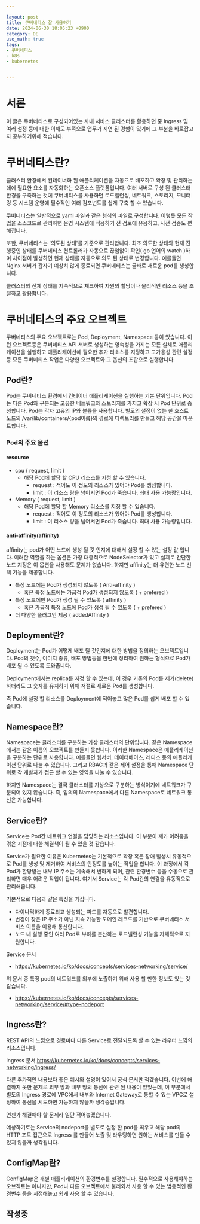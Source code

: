```yaml
---

layout: post
title: 쿠버네티스 잘 사용하기
date: 2024-06-30 18:05:23 +0900
category: DE
use_math: true
tags:
- 쿠버네티스
- k8s
- kubernetes


---
```


# 서론

이 글은 쿠버네티스로 구성되어있는 사내 서비스 클러스터를 활용하던 중 Ingress 및 여러 설정 등에 대한 이해도 부족으로 업무가 지연 된 경험이 있기에 그 부분을 바로잡고자 공부하기위해 적습니다.

# 쿠버네티스란?

클러스터 환경에서 컨테이너화 된 애플리케이션을 자동으로 배포하고 확장 및 관리하는데에 필요한 요소를 자동화하는 오픈소스 플랫폼입니다. 여러 서버로 구성 된 클러스터 환경을 구축하는 것에 쿠버네티스를 사용하면 로드밸런싱, 네트워크, 스토리지, 모니터링 등 시스템 운영에 필수적인 여러 컴포넌트를 쉽게 구축 할 수 있습니다.

쿠버네티스는 일반적으로 yaml 파일과 같은 형식의 파일로 구성합니다. 이렇듯 모든 작업을 소스코드로 관리하면 운영 시스템에 적용하기 전 검토에 유용하고, 사전 검증도 편해집니다.

또한, 쿠버네티스는 '의도된 상태'를 기준으로 관리합니다. 최초 의도한 상태와 현재 진행중인 상태를 쿠버네티스 컨트롤러가 자동으로 끊임없이 확인( go 언어의 watch )하며 차이점이 발생하면 현재 상태를 자동으로 의도 된 상태로 변경합니다. 예를들면 Nginx 서버가 갑자기 예상치 않게 종료되면 쿠버네티스는 곧바로 새로운 pod를 생성합니다.

클러스터의 전체 상태를 지속적으로 체크하여 자원의 할당이나 물리적인 리소스 등을 조절하고 활용합니다.

# 쿠버네티스의 주요 오브젝트

쿠버네티스의 주요 오브젝트로는 Pod, Deployment, Namespace 등이 있습니다. 이런 오브젝트등은 쿠버네티스 API 서버로 생성하는 영속성을 가지는 모든 실체로 애플리케이션을 실행하고 애플리케이션에 필요한 추가 리소스를 지정하고 고가용성 관련 설정 등 모든 쿠버네티스 작업은 다양한 오브젝트와 그 옵션의 조합으로 실행합니다.

## Pod란?

Pod는 쿠버네티스 환경에서 컨테이너 애플리케이션을 실행하는 기본 단위입니다. Pod는 다른 Pod와 구분되는 고유한 네트워크와 스토리지를 가지고 확장 시 Pod 단위로 증성합니다. Pod는 각자 고유의 IP와 볼륨을 사용합니다. 별도의 설정이 없는 한 호스트 노드의 /var/lib/containers/{pod이름}의 경로에 디렉토리를 만들고 해당 공간을 마운트합니다.

### Pod의 주요 옵션

#### resource

- cpu ( request, limit )
	- 해당 Pod에 할당 할 CPU 리소스를 지정 할 수 있습니다.
		- request : 적어도 이 정도의 리소스가 있어야 Pod를 생성합니다.
		- limit : 이 리소스 량을 넘어서면 Pod가 죽습니다. 최대 사용 가능량입니다.
- Memory ( request, limit )
	- 해당 Pod에 할당 할 Memory 리소스를 지정 할 수 있습니다.
		- request : 적어도 이 정도의 리소스가 있어야 Pod를 생성합니다.
		- limit : 이 리소스 량을 넘어서면 Pod가 죽습니다. 최대 사용 가능량입니다.

#### anti-affinity(affinity)

affinity는 pod가 어떤 노드에 생성 될 것 인지에 대해서 설정 할 수 있는 설정 값 입니다. 이러한 역할을 하는 옵션은 가장 대중적으로 NodeSelector가 있고 실제로 간단한 노드 지정은 이 옵션을 사용해도 문제가 없습니다. 하지만 affinity는 더 유연한 노드 선택 기능을 제공합니다.

- 특정 노드에는 Pod가 생성되지 않도록 ( Anti-affinity )
	- 혹은 특정 노드에는 가급적 Pod가 생성되지 않도록 ( + prefered )
- 특정 노드에만 Pod가 생성 될 수 있도록 ( affinity )
	- 혹은 가급적 특정 노드에 Pod가 생성 될 수 있도록 ( + prefered )
- 더 다양한 플러그인 제공 ( addedAffinity )

## Deployment란?

Deployment는 Pod가 어떻게 배포 될 것인지에 대한 방법을 정의하는 오브젝트입니다. Pod의 갯수, 이미지 종류, 배포 방법등을 한번에 정리하여 원하는 형식으로 Pod가 배포 될 수 있도록 도와줍니다.

Deployment에서는 replica를 지정 할 수 있는데, 이 경우 기존의 Pod를 제거(delete)하더라도 그 숫자를 유지하기 위해 저절로 새로운 Pod를 생성합니다.

즉 Pod에 설정 할 리소스를 Deployment에 적어놓고 많은 Pod를 쉽게 배포 할 수 있습니다.

## Namespace란?

Namespace는 클러스터를 구분하는 가상 클러스터의 단위입니다. 같은 Namespace에서는 같은 이름의 오브젝트를 만들지 못합니다. 이러한 Namespace은 애플리케이션을 구분하는 단위로 사용합니다. 예를들면 웹서버, 데이터베이스, 레디스 등의 애플리케이션 단위로 나눌 수 있습니다. 그리고 RBAC과 같은 제어 설정을 통해 Namespace 단위로 각 개발자가 접근 할 수 있는 영역을 나눌 수 있습니다.

하지만 Namespace는 결국 클러스터를 가상으로 구분하는 방식이기에 네트워크가 구분되어 있지 않습니다. 즉, 임의의 Namespace에서 다른 Namespace로 네트워크 통신은 가능합니다.

## Service란?

Service는 Pod간 네트워크 연결을 담당하는 리소스입니다. 이 부분이 제가 어려움을 겪은 지점에 대한 해결책이 될 수 있을 것 같습니다.

Service가 필요한 이유은 Kubernetes는 기본적으로 확장 혹은 장애 발생시 유동적으로 Pod를 생성 및 제거하여 서비스의 안정도를 높이는 작업을 합니다. 이 과정에서 각 Pod가 할당받는 내부 IP 주소는 계속해서 변하게 되며, 관련 환경변수 등을 수동으로 관리하면 매우 어려운 작업이 됩니다. 여기서 Service는 각 Pod간의 연결을 유동적으로 관리해줍니다.

기본적으로 다음과 같은 특징을 가집니다.

- 다이나믹하게 종료되고 생성되는 파드를 자동으로 발견합니다.
- 변경이 잦은 IP 주소가 아닌 지속 가능한 도메인 레코드를 기반으로 쿠버네티스 서비스 이름을 이용해 통신합니다.
- 노드 내 실행 중인 여러 Pod로 부하를 분산하는 로드밸런싱 기능을 자체적으로 지원합니다.


Service 문서
- https://kubernetes.io/ko/docs/concepts/services-networking/service/

위 문서 중 특정 pod의 네트워크를 외부에 노출하기 위해 사용 할 만한 정보도 있는 것 같습니다.
- https://kubernetes.io/ko/docs/concepts/services-networking/service/#type-nodeport

## Ingress란?

REST API의 느낌으로 경로마다 다른 Service로 전달되도록 할 수 있는 라우터 느낌의 리소스입니다.

Ingress 문서
https://kubernetes.io/ko/docs/concepts/services-networking/ingress/

다른 추가적인 내용보다 좋은 예시와 설명이 있어서 공식 문서만 적겠습니다. 이번에 해결하지 못한 문제로 외부 망과 내부 망의 통신에 관련 된 내용이 있었는데, 이 부분에서 별도의 Ingress 경로에 VPC에서 내부와 Internet Gateway로 통할 수 있는 VPC로 설정하여 통신을 시도하면 가능하지 않을까 생각중입니다.

언젠가 해결해야 할 문제라 일단 적어놓겠습니다.

예상하기로는 Service의 nodeport를 별도로 설정 한 pod를 띄우고 해당 pod의 HTTP 포트 접근으로 Ingress 를 만들어 노출 및 라우팅하면 원하는 서비스를 만들 수 있지 않을까 생각됩니다.

## ConfigMap란?

ConfigMap은 개별 애플리케이션의 환경변수를 설정합니다. 필수적으로 사용해야하는 오브젝트는 아니지만, Pod나 다른 오브젝트에서 불러와서 사용 할 수 있는 범용적인 환경변수 등을 지정해놓고 쉽게 사용 할 수 있습니다.



## 작성중
